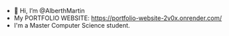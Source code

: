 - 👋 Hi, I’m @AlberthMartin
- My PORTFOLIO WEBSITE: https://portfolio-website-2v0x.onrender.com/
- I'm a Master Computer Science student.
<!---
AlberthMartin/AlberthMartin is a ✨ special ✨ repository because its `README.md` (this file) appears on your GitHub profile.
You can click the Preview link to take a look at your changes.
--->
